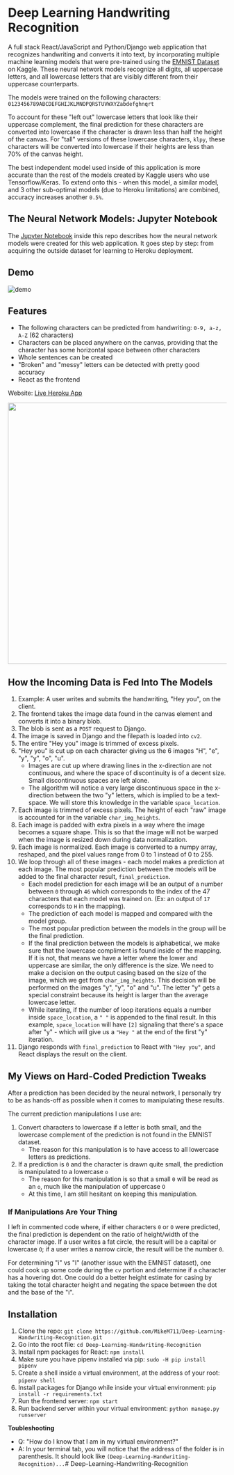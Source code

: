 # Deep Learning Handwriting Recognition

A full stack React/JavaScript and Python/Django web application that recognizes handwriting and converts it into text, by incorporating multiple machine learning models that were pre-trained using the [EMNIST Dataset](https://www.kaggle.com/crawford/emnist) on Kaggle. These neural network models recognize all digits, all uppercase letters, and all lowercase letters that are visibly different from their uppercase counterparts.

The models were trained on the following characters: `0123456789ABCDEFGHIJKLMNOPQRSTUVWXYZabdefghnqrt`

To account for these "left out" lowercase letters that look like their uppercase complement, the final prediction for these characters are converted into lowercase if the character is drawn less than half the height of the canvas. For "tall" versions of these lowercase characters, `klpy`, these characters will be converted into lowercase if their heights are less than 70% of the canvas height.

The best independent model used inside of this application is more accurate than the rest of the models created by Kaggle users who use Tensorflow/Keras. To extend onto this - when this model, a similar model, and 3 other sub-optimal models (due to Heroku limitations) are combined, accuracy increases another `0.5%`.

## The Neural Network Models: Jupyter Notebook

The [Jupyter Notebook](https://github.com/MikeM711/Deep-Learning-Handwriting-Recognition/blob/master/data/Jupyter%20Notebook/Handwriting%20Recognition.ipynb) inside this repo describes how the neural network models were created for this web application. It goes step by step: from acquiring the outside dataset for learning to Heroku deployment.

## Demo

![demo](https://raw.githubusercontent.com/MikeM711/Deep-Learning-Handwriting-Recognition/master/data/hey-there-prediction.gif)


## Features
- The following characters can be predicted from handwriting: `0-9, a-z, A-Z` (62 characters)
- Characters can be placed anywhere on the canvas, providing that the character has some horizontal space between other characters
- Whole sentences can be created
- "Broken" and "messy" letters can be detected with pretty good accuracy
- React as the frontend

Website: [Live Heroku App](https://handwriting-recognition-py-js.herokuapp.com/)

<img width=600px src="https://raw.githubusercontent.com/MikeM711/Deep-Learning-Handwriting-Recognition/master/data/screenshot.png"/>

## How the Incoming Data is Fed Into The Models
1. Example: A user writes and submits the handwriting, "Hey you", on the client.
2. The frontend takes the image data found in the canvas element and converts it into a binary blob.
3. The blob is sent as a `POST` request to Django.
4. The image is saved in Django and the filepath is loaded into `cv2`.
5. The entire "Hey you" image is trimmed of excess pixels.
6. "Hey you" is cut up on each character giving us the 6 images "H", "e", "y", "y", "o", "u".
   * Images are cut up where drawing lines in the x-direction are not continuous, and where the space of discontinuity is of a decent size. Small discontinuous spaces are left alone.
   * The algorithm will notice a very large discontinuous space in the x-direction between the two "y" letters, which is implied to be a text-space. We will store this knowledge in the variable `space_location`.
7. Each image is trimmed of excess pixels. The height of each "raw" image is accounted for in the variable `char_img_heights`.
8. Each image is padded with extra pixels in a way where the image becomes a square shape. This is so that the image will not be warped when the image is resized down during data normalization.
9. Each image is normalized. Each image is converted to a numpy array, reshaped, and the pixel values range from 0 to 1 instead of 0 to 255.
10. We loop through all of these images - each model makes a prediction at each image. The most popular prediction between the models will be added to the final character result, `final_prediction`.
    * Each model prediction for each image will be an output of a number between `0` through `46` which corresponds to the index of the 47 characters that each model was trained on. (Ex: an output of `17` corresponds to `H` in the mapping).
    * The prediction of each model is mapped and compared with the model group.
    * The most popular prediction between the models in the group will be the final prediction.
    * If the final prediction between the models is alphabetical, we make sure that the lowercase compliment is found inside of the mapping. If it is not, that means we have a letter where the lower and uppercase are similar, the only difference is the size. We need to make a decision on the output casing based on the size of the image, which we get from `char_img_heights`. This decision will be performed on the images "y", "y", "o" and "u". The letter "y" gets a special constraint because its height is larger than the average lowercase letter.
    * While iterating, if the number of loop iterations equals a number inside `space_location`, a `" "` is appended to the final result. In this example, `space_location` will have `[2]` signaling that there's a space after "y" - which will give us a `"Hey "` at the end of the first "y" iteration.
11. Django responds with `final_prediction` to React with `"Hey you"`, and React displays the result on the client.

## My Views on Hard-Coded Prediction Tweaks

After a prediction has been decided by the neural network, I personally try to be as hands-off as possible when it comes to manipulating these results.

The current prediction manipulations I use are:

1. Convert characters to lowercase if a letter is both small, and the lowercase complement of the prediction is not found in the EMNIST dataset.
    * The reason for this manipulation is to have access to all lowercase letters as predictions.
2. If a prediction is `0` and the character is drawn quite small, the prediction is manipulated to a lowercase `o`
    * The reason for this manipulation is so that a small `0` will be read as an `o`, much like the manipulation of uppercase `O`
    * At this time, I am still hesitant on keeping this manipulation.

### If Manipulations Are Your Thing

I left in commented code where, if either characters `0` or `O` were predicted, the final prediction is dependent on the ratio of height/width of the character image. If a user writes a fat circle, the result will be a capital or lowercase `O`; if a user writes a narrow circle, the result will be the number `0`.

For determining "i" vs "I" (another issue with the EMNIST dataset), one could cook up some code during the `cv` portion and determine if a character has a hovering dot. One could do a better height estimate for casing by taking the total character height and negating the space between the dot and the base of the "i". 

## Installation

1. Clone the repo: `git clone https://github.com/MikeM711/Deep-Learning-Handwriting-Recognition.git`
2. Go into the root file: `cd Deep-Learning-Handwriting-Recognition`
3. Install npm packages for React: `npm install`
4. Make sure you have pipenv installed via pip: `sudo -H pip install pipenv`
5. Create a shell inside a virtual environment, at the address of your root: `pipenv shell`
6. Install packages for Django while inside your virtual environment: `pip install -r requirements.txt`
7. Run the frontend server: `npm start`
8. Run backend server within your virtual environment: `python manage.py runserver`

**Toubleshooting**
- Q: "How do I know that I am in my virtual environment?"
- A: In your terminal tab, you will notice that the address of the folder is in parenthesis. It should look like `(Deep-Learning-Handwriting-Recognition)...`#   D e e p - L e a r n i n g - H a n d w r i t i n g - R e c o g n i t i o n  
 
